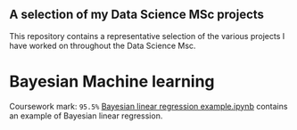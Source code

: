 ## A selection of my Data Science MSc projects
This repository contains a representative selection of the various projects I have worked on throughout the Data Science Msc.

# Bayesian Machine learning 
Coursework mark: `95.5%`
[Bayesian linear regression example.ipynb](https://github.com/ChrisMcD0nagh/Data-Science-MSc-project_selection/blob/main/Bayesian%20Machine%20Learning/Bayesian%20linear%20regression%20example) contains an example of Bayesian linear regression. 
